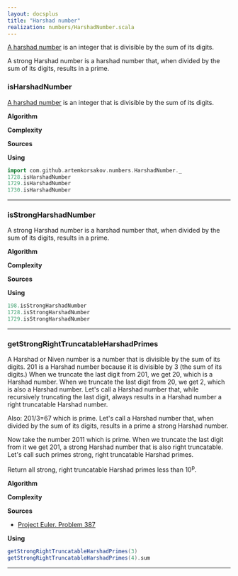 ```yaml
---
layout: docsplus
title: "Harshad number"
realization: numbers/HarshadNumber.scala
---
```


[A harshad number](https://en.wikipedia.org/wiki/Harshad_number) is an integer that is divisible by the sum of its digits.

A strong Harshad number is a harshad number that, when divided by the sum of its digits, results in a prime.

### isHarshadNumber
[A harshad number](https://en.wikipedia.org/wiki/Harshad_number) is an integer that is divisible by the sum of its digits.

**Algorithm**

**Complexity** 
     
**Sources** 

**Using**
```scala mdoc
import com.github.artemkorsakov.numbers.HarshadNumber._
1728.isHarshadNumber
1729.isHarshadNumber
1730.isHarshadNumber
```

---

### isStrongHarshadNumber
A strong Harshad number is a harshad number that, when divided by the sum of its digits, results in a prime.

**Algorithm**

**Complexity** 
     
**Sources** 

**Using**
```scala mdoc
198.isStrongHarshadNumber
1728.isStrongHarshadNumber
1729.isStrongHarshadNumber
```

---

### getStrongRightTruncatableHarshadPrimes
A Harshad or Niven number is a number that is divisible by the sum of its digits.
201 is a Harshad number because it is divisible by 3 (the sum of its digits.)
When we truncate the last digit from 201, we get 20, which is a Harshad number.
When we truncate the last digit from 20, we get 2, which is also a Harshad number.
Let's call a Harshad number that, while recursively truncating the last digit, always results in a Harshad number a right truncatable Harshad number.

Also:
201/3=67 which is prime.
Let's call a Harshad number that, when divided by the sum of its digits, results in a prime a strong Harshad number.

Now take the number 2011 which is prime.
When we truncate the last digit from it we get 201, a strong Harshad number that is also right truncatable.
Let's call such primes strong, right truncatable Harshad primes.

Return all strong, right truncatable Harshad primes less than 10<sup>p</sup>.

**Algorithm**

**Complexity** 
     
**Sources** 
- [Project Euler. Problem 387](https://projecteuler.net/problem=387)

**Using**
```scala mdoc
getStrongRightTruncatableHarshadPrimes(3)
getStrongRightTruncatableHarshadPrimes(4).sum
```

---
